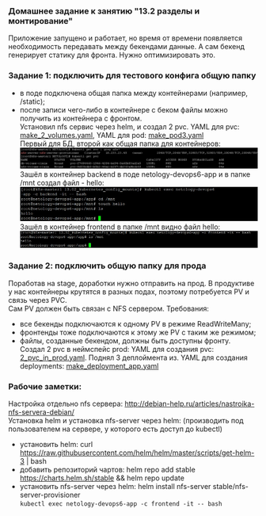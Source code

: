 ### Домашнее задание к занятию "13.2 разделы и монтирование"  </br>
Приложение запущено и работает, но время от времени появляется необходимость передавать между бекендами данные. А сам бекенд генерирует статику для фронта. Нужно оптимизировать это. </br>

### Задание 1: подключить для тестового конфига общую папку </br>
* в поде подключена общая папка между контейнерами (например, /static); </br>
* после записи чего-либо в контейнере с беком файлы можно получить из контейнера с фронтом. </br>
Установил nfs сервис через helm, и создал 2 pvc. YAML для pvc: [make_2_volumes.yaml](https://github.com/murzinvit/13.02_kubernetes_config_mounts/blob/02e0d8a13c6d3df1eb7df4ae46d261d26e364173/make_2_volumes.yaml), YAML для pod: [make_pod3.yaml](https://github.com/murzinvit/13.02_kubernetes_config_mounts/blob/02e0d8a13c6d3df1eb7df4ae46d261d26e364173/make_pod3.yaml) </br>
Первый для БД, второй как общая папка для контейнеров: </br>
![2_claims_db_nfs](https://github.com/murzinvit/screen/blob/507b8da79b31bd402904c0a9c28fca6cca8c735f/Kuber_2_claims_db_nfs.jpg) </br>
Зашёл в контейнер backend в поде netology-devops6-app и в папке /mnt создал файл - hello: </br>
![Kuber_exec_backend](https://github.com/murzinvit/screen/blob/cc93d778950d0c902cbf0c14d0a54dc641207ba8/Kuber_exec_backend.jpg) </br>
Зашёл в контейнер frontend в папке /mnt видно файл hello: </br>
![Kuber_exec_frontend](https://github.com/murzinvit/screen/blob/cc93d778950d0c902cbf0c14d0a54dc641207ba8/Kuber_exec_frontend.jpg) </br>

### Задание 2: подключить общую папку для прода </br>
Поработав на stage, доработки нужно отправить на прод. В продуктиве у нас контейнеры крутятся в разных подах, поэтому потребуется PV и связь через PVC. </br>
Сам PV должен быть связан с NFS сервером. Требования: </br>
* все бекенды подключаются к одному PV в режиме ReadWriteMany; </br>
* фронтенды тоже подключаются к этому же PV с таким же режимом; </br>
* файлы, созданные бекендом, должны быть доступны фронту. </br>
Создал 2 pvc в неймспейс prod: YAML для создания pvc: [2_pvc_in_prod.yaml](https://github.com/murzinvit/13.02_kubernetes_config_mounts/blob/e8ee65769ed4eec97f601a1edb20c0127de4985d/2_pvc_in_prod.yaml). Поднял 3 деплоймента из. YAML для создания deployments: [make_deployment_app.yaml](https://github.com/murzinvit/13.02_kubernetes_config_mounts/blob/e8ee65769ed4eec97f601a1edb20c0127de4985d/make_deployment_app.yaml) </br>



### Рабочие заметки: </br>
Настройка отдельно nfs сервера: http://debian-help.ru/articles/nastroika-nfs-servera-debian/ </br>
Установка helm и установка nfs-server через helm: (производить под пользователем на сервере, у которого есть доступ до kubectl) </br>
* установить helm: curl https://raw.githubusercontent.com/helm/helm/master/scripts/get-helm-3 | bash </br>
* добавить репозиторий чартов: helm repo add stable https://charts.helm.sh/stable && helm repo update </br>
* установить nfs-server через helm: helm install nfs-server stable/nfs-server-provisioner </br>
`kubectl exec netology-devops6-app -c frontend -it -- bash` </br>
